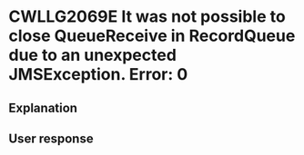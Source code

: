 # CWLLG2069E It was not possible to close QueueReceive in RecordQueue due to an unexpected JMSException.  Error: 0

## Explanation

## User response